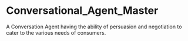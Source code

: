 # Conversational_Agent_Master

A Conversation Agent having the ability of persuasion and negotiation to cater to the various needs of
consumers.
